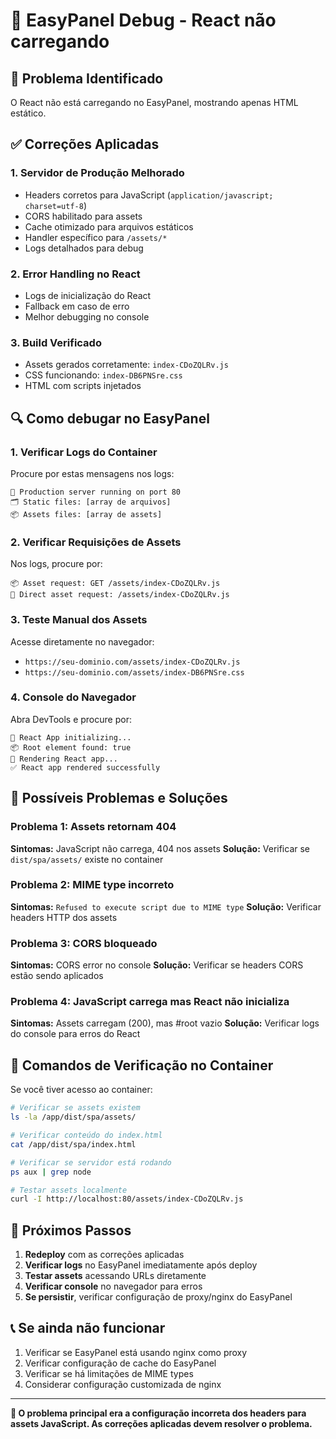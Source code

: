# 🔧 EasyPanel Debug - React não carregando

## 🚨 **Problema Identificado**
O React não está carregando no EasyPanel, mostrando apenas HTML estático.

## ✅ **Correções Aplicadas**

### 1. **Servidor de Produção Melhorado**
- Headers corretos para JavaScript (`application/javascript; charset=utf-8`)
- CORS habilitado para assets
- Cache otimizado para arquivos estáticos
- Handler específico para `/assets/*`
- Logs detalhados para debug

### 2. **Error Handling no React**
- Logs de inicialização do React
- Fallback em caso de erro
- Melhor debugging no console

### 3. **Build Verificado**
- Assets gerados corretamente: `index-CDoZQLRv.js`
- CSS funcionando: `index-DB6PNSre.css`
- HTML com scripts injetados

## 🔍 **Como debugar no EasyPanel**

### **1. Verificar Logs do Container**
Procure por estas mensagens nos logs:
```
🚀 Production server running on port 80
🗂️ Static files: [array de arquivos]
📦 Assets files: [array de assets]
```

### **2. Verificar Requisições de Assets**
Nos logs, procure por:
```
📦 Asset request: GET /assets/index-CDoZQLRv.js
🎯 Direct asset request: /assets/index-CDoZQLRv.js
```

### **3. Teste Manual dos Assets**
Acesse diretamente no navegador:
- `https://seu-dominio.com/assets/index-CDoZQLRv.js`
- `https://seu-dominio.com/assets/index-DB6PNSre.css`

### **4. Console do Navegador**
Abra DevTools e procure por:
```
🚀 React App initializing...
📦 Root element found: true
🎯 Rendering React app...
✅ React app rendered successfully
```

## 🐛 **Possíveis Problemas e Soluções**

### **Problema 1: Assets retornam 404**
**Sintomas:** JavaScript não carrega, 404 nos assets
**Solução:** Verificar se `dist/spa/assets/` existe no container

### **Problema 2: MIME type incorreto**
**Sintomas:** `Refused to execute script due to MIME type`
**Solução:** Verificar headers HTTP dos assets

### **Problema 3: CORS bloqueado**
**Sintomas:** CORS error no console
**Solução:** Verificar se headers CORS estão sendo aplicados

### **Problema 4: JavaScript carrega mas React não inicializa**
**Sintomas:** Assets carregam (200), mas #root vazio
**Solução:** Verificar logs do console para erros do React

## 🔧 **Comandos de Verificação no Container**

Se você tiver acesso ao container:
```bash
# Verificar se assets existem
ls -la /app/dist/spa/assets/

# Verificar conteúdo do index.html
cat /app/dist/spa/index.html

# Verificar se servidor está rodando
ps aux | grep node

# Testar assets localmente
curl -I http://localhost:80/assets/index-CDoZQLRv.js
```

## 🚀 **Próximos Passos**

1. **Redeploy** com as correções aplicadas
2. **Verificar logs** no EasyPanel imediatamente após deploy
3. **Testar assets** acessando URLs diretamente
4. **Verificar console** no navegador para erros
5. **Se persistir**, verificar configuração de proxy/nginx do EasyPanel

## 📞 **Se ainda não funcionar**

1. Verificar se EasyPanel está usando nginx como proxy
2. Verificar configuração de cache do EasyPanel
3. Verificar se há limitações de MIME types
4. Considerar configuração customizada de nginx

---

**🎯 O problema principal era a configuração incorreta dos headers para assets JavaScript. As correções aplicadas devem resolver o problema.**

